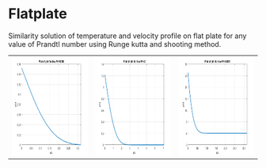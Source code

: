 # Flatplate
Similarity solution of temperature and velocity profile on flat plate for any value of Prandtl number using Runge kutta and shooting method.
<table>
    <tr>
        <td>
          <img src="https://github.com/ayushkumardixit/Flatplate/blob/main/Pr_1000.png"  height="200px" width="550px">
        </td>        
        <td>
          <img src="https://github.com/ayushkumardixit/Flatplate/blob/main/Pr_2.png"  height="200px" width="550px">
        </td>        
        <td>
          <img src="https://github.com/ayushkumardixit/Flatplate/blob/main/Pr_e-3.png" height="200px" width="550px">
        </td>        
</tr>
</table>

